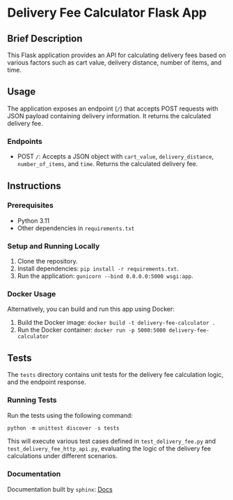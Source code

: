 # Delivery Fee Calculator Flask App

## Brief Description
This Flask application provides an API for calculating delivery fees based on various factors such as cart value, delivery distance, number of items, and time.

## Usage
The application exposes an endpoint (`/`) that accepts POST requests with JSON payload containing delivery information. It returns the calculated delivery fee.

### Endpoints
- POST `/`: Accepts a JSON object with `cart_value`, `delivery_distance`, `number_of_items`, and `time`. Returns the calculated delivery fee.

## Instructions

### Prerequisites
- Python 3.11
- Other dependencies in `requirements.txt`

### Setup and Running Locally
1. Clone the repository.
2. Install dependencies: `pip install -r requirements.txt`.
3. Run the application: `gunicorn --bind 0.0.0.0:5000 wsgi:app`.

### Docker Usage
Alternatively, you can build and run this app using Docker:

1. Build the Docker image: `docker build -t delivery-fee-calculator .`
2. Run the Docker container: `docker run -p 5000:5000 delivery-fee-calculator`

## Tests
The `tests` directory contains unit tests for the delivery fee calculation logic, and the endpoint response.

### Running Tests
Run the tests using the following command:
```Python
python -m unittest discover -s tests
```
This will execute various test cases defined in `test_delivery_fee.py` and `test_delivery_fee_http_api.py`, evaluating the logic of the delivery fee calculations under different scenarios.

### Documentation
Documentation built by `sphinx`: [Docs](https://mamdasn.github.io/http-api-delivery-calculator/)
